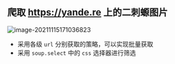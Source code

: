 ## 爬取 https://yande.re 上的二刺螈图片



![image-20211115171036823](C:/Users/22105/AppData/Roaming/Typora/typora-user-images/image-20211115171036823.png)



- 采用各级 `url` 分别获取的策略，可以实现批量获取
- 采用 `soup.select` 中的 `css` 选择器进行筛选